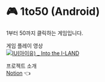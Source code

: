 # :video_game: 1to50 (Android)
1부터 50까지 클릭하는 게임입니다.

게임 플레이 영상<br>
[![IU(아이유) _ Into the I-LAND](http://img.youtube.com/vi/QYNwbZHmh8g/0.jpg)](https://youtu.be/QYNwbZHmh8g?t=0s)

프로젝트 소개<br>
[Notion](https://wujin97.notion.site/1to50-Game-android-55968eb5b74241c1848e933e9b0fe127) :point_left:
